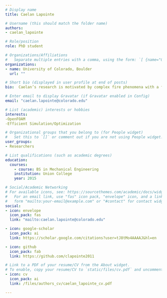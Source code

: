 ```yaml
---
# Display name
title: Caelan Lapointe

# Username (this should match the folder name)
authors:
- caelan_lapointe

# Role/position
role: PhD student

# Organizations/Affiliations
#   Separate multiple entries with a comma, using the form: `[ {name="Org1", url=""}, {name="Org2", url=""} ]`.
organizations:
- name: University of Colorado, Boulder
  url: ""

# Short bio (displayed in user profile at end of posts)
bio:  Caelan’s research is motivated by complex fire phenomena with a focus on industrial and environmental applications.

# Enter email to display Gravatar (if Gravatar enabled in Config)
email: "caelan.lapointe@colorado.edu"

# List (academic) interests or hobbies
interests:
-OpenFOAM
-Efficient Simulation/Optimization

# Organizational groups that you belong to (for People widget)
#   Set this to `[]` or comment out if you are not using People widget.
user_groups:
- Researchers

# List qualifications (such as academic degrees)
education:
  courses:
    - course: BS in Mechanical Engineering
    institution: Union College
    year: 2015

# Social/Academic Networking
# For available icons, see: https://sourcethemes.com/academic/docs/widgets/#icons
#   For an email link, use "fas" icon pack, "envelope" icon, and a link in the
#   form "mailto:your-email@example.com" or "#contact" for contact widget.
social:
- icon: envelope
  icon_pack: fas
  link: "mailto:caelan.lapointe@colorado.edu"

- icon: google-scholar
  icon_pack: ai
  link: https://scholar.google.com/citations?user=tJ8tMo4AAAAJ&hl=en

- icon: github
  icon_pack: fab
  link: https://github.com/clapointe2011

# Link to a PDF of your resume/CV from the About widget.
# To enable, copy your resume/CV to `static/files/cv.pdf` and uncomment the lines below.  
- icon: cv
  icon_pack: ai
  link: /files/authors_cv/caelan_lapointe_cv.pdf

---
```


